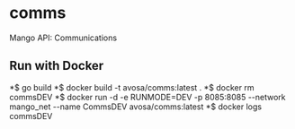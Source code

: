 # comms
Mango API: Communications

## Run with Docker
*$ go build
*$ docker build -t avosa/comms:latest .
*$ docker rm commsDEV
*$ docker run -d -e RUNMODE=DEV -p 8085:8085 --network mango_net --name CommsDEV avosa/comms:latest
*$ docker logs commsDEV